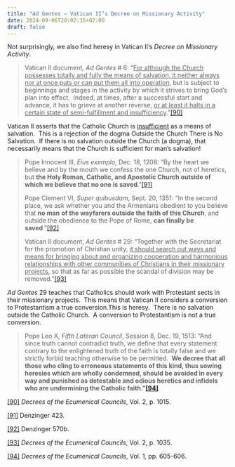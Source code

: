```yaml
---
title: "Ad Gentes – Vatican II’s Decree on Missionary Activity"
date: 2024-09-06T20:02:15+02:00
draft: false
---
```



<p>Not surprisingly, we also find heresy in Vatican II’s <em>Decree on Missionary Activity</em>.</p>

<blockquote>
<p>Vatican II document<em>, Ad Gentes </em># 6: “<span style="text-decoration: underline;">For although the Church possesses totally and fully the means of salvation, it neither always nor at once puts or can put them all into operation</span>, but is subject to beginnings and stages in the activity by which it strives to bring God’s plan into effect.  Indeed, at times, after a successful start and advance, it has to grieve at another reverse, <span style="text-decoration: underline;">or at least it halts in a certain state of semi-fulfillment and insufficiency</span>.”<a id="_ednref90" title="" href="#_edn90" name="_ednref90">[90]</a></p>
</blockquote>
<p>Vatican II asserts that the Catholic Church is <span style="text-decoration: underline;">insufficient</span> as a means of salvation.  This is a rejection of the dogma Outside the Church There is No Salvation.  If there is no salvation outside the Church (a dogma), that necessarily means that the Church is sufficient for man’s salvation!</p>

<blockquote>
<p>Pope Innocent III, <em>Eius exemplo</em>, Dec. 18, 1208: “By the heart we believe and by the mouth we confess the one Church, not of heretics, but <strong>the Holy Roman, Catholic, and Apostolic Church outside of which we believe that no one is saved</strong>.”<a id="_ednref91" title="" href="#_edn91" name="_ednref91">[91]</a></p>
<p>Pope Clement VI, <em>Super quibusdam</em>, Sept. 20, 1351: “In the second place, we ask whether you and the Armenians obedient to you believe that <strong>no man</strong> <strong>of the wayfarers outside the faith of this Church</strong>, and outside the obedience to the Pope of Rome, <strong>can finally be saved</strong>.”<a id="_ednref92" title="" href="#_edn92" name="_ednref92">[92]</a></p>
<p>Vatican II document,<em> Ad Gentes </em># 29: “Together with the Secretariat for the promotion of Christian unity, <span style="text-decoration: underline;">it should search out ways and means for bringing about and organizing cooperation and harmonious relationships with other communities of Christians in their missionary projects</span>, so that as far as possible the scandal of division may be removed.”<a id="_ednref93" title="" href="#_edn93" name="_ednref93">[93]</a></p>
</blockquote>
<p><em>Ad Gentes</em> 29 teaches that Catholics should work with Protestant sects in their missionary projects.  This means that Vatican II considers a conversion to Protestantism a true conversion.This is heresy.  There is no salvation outside the Catholic Church.  A conversion to Protestantism is not a true conversion.</p>

<blockquote>
<p>Pope Leo X, <em>Fifth Lateran Council</em>, Session 8, Dec. 19, 1513: “And since truth cannot contradict truth, we define that every statement contrary to the enlightened truth of the faith is totally false and we strictly forbid teaching otherwise to be permitted.  <strong>We decree that all those who cling to erroneous statements of this kind, thus sowing heresies which are wholly condemned, should be avoided in every way and punished as detestable and odious heretics and infidels who are undermining the Catholic faith.”<a id="_ednref94" title="" href="#_edn94" name="_ednref94"><strong>[94]</strong></a></strong></p>
</blockquote>

<div class="footnotes">
<div id="edn90">
<p><a id="_edn90" title="" href="#_ednref90" name="_edn90">[90]</a> <em>Decrees of the Ecumenical Councils</em>, Vol. 2, p. 1015.</p>

</div>
<div id="edn91">
<p><a id="_edn91" title="" href="#_ednref91" name="_edn91">[91]</a> Denzinger 423.</p>

</div>
<div id="edn92">
<p><a id="_edn92" title="" href="#_ednref92" name="_edn92">[92]</a> Denzinger 570b.</p>

</div>
<div id="edn93">
<p><a id="_edn93" title="" href="#_ednref93" name="_edn93">[93]</a> <em>Decrees of the Ecumenical Councils</em>, Vol. 2, p. 1035.</p>

</div>
<div id="edn94">
<p><a id="_edn94" title="" href="#_ednref94" name="_edn94">[94]</a> <em>Decrees of the Ecumenical Councils</em>, Vol. 1, pp. 605-606.</p>

</div>
</div>

